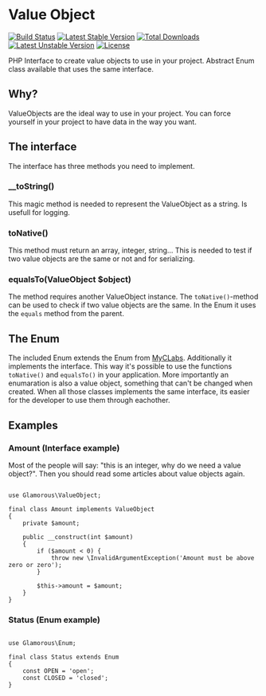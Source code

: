 # Value Object

[![Build Status](https://travis-ci.org/glamorous/value-object.svg?branch=master)](https://travis-ci.org/glamorous/value-object)
[![Latest Stable Version](https://poser.pugx.org/glamorous/value-object/v/stable)](https://packagist.org/packages/glamorous/value-object)
[![Total Downloads](https://poser.pugx.org/glamorous/value-object/downloads)](https://packagist.org/packages/glamorous/value-object)
[![Latest Unstable Version](https://poser.pugx.org/glamorous/value-object/v/unstable)](https://packagist.org/packages/glamorous/value-object)
[![License](https://poser.pugx.org/glamorous/value-object/license)](https://packagist.org/packages/glamorous/value-object)

PHP Interface to create value objects to use in your project. Abstract Enum class available that uses the same interface.

## Why?

ValueObjects are the ideal way to use in your project. You can force yourself in your project to have data in the way you want.

## The interface

The interface has three methods you need to implement.

### __toString()

This magic method is needed to represent the ValueObject as a string. Is usefull for logging.

### toNative()

This method must return an array, integer, string... This is needed to test if two value objects are the same or not and for serializing.

### equalsTo(ValueObject $object)

The method requires another ValueObject instance. The `toNative()`-method can be used to check if two value objects are the same. In the Enum it uses the `equals` method from the parent.

## The Enum

The included Enum extends the Enum from [MyCLabs](https://github.com/myclabs/php-enum).
Additionally it implements the interface.
This way it's possible to use the functions `toNative()` and `equalsTo()` in your application.
More importantly an enumaration is also a value object, something that can't be changed when created.
When all those classes implements the same interface, its easier for the developer to use them through eachother.

## Examples

### Amount (Interface example)

Most of the people will say: "this is an integer, why do we need a value object?". Then you should read some articles about value objects again.

```

use Glamorous\ValueObject;

final class Amount implements ValueObject
{
    private $amount;

    public __construct(int $amount)
    {
        if ($amount < 0) {
            throw new \InvalidArgumentException('Amount must be above zero or zero');
        }

        $this->amount = $amount;
    }
}
```

### Status (Enum example)

```

use Glamorous\Enum;

final class Status extends Enum
{
    const OPEN = 'open';
    const CLOSED = 'closed';
}
```
